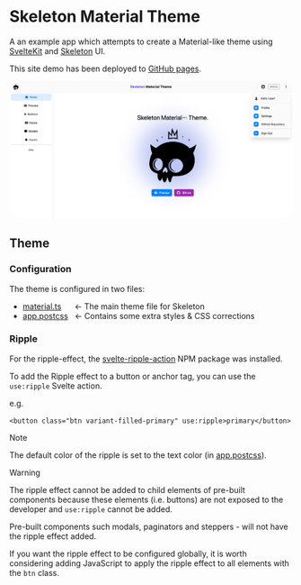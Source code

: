 # Skeleton Material Theme

A an example app which attempts to create a Material-like theme using [SvelteKit](https://kit.svelte.dev/)
and [Skeleton](https://www.skeleton.dev/) UI.

This site demo has been deployed to [GitHub pages](https://plasmatech8.github.io/skeleton-material-theme/).

<img src="./docs/home.png" style="border-radius: 1rem">

## Theme

### Configuration

The theme is configured in two files:

* [material.ts](https://github.com/plasmatech8/skeleton-material-theme/blob/main/src/material.ts) &nbsp;&nbsp;&nbsp;&nbsp; <- The main theme file for Skeleton
* [app.postcss](https://github.com/plasmatech8/skeleton-material-theme/blob/main/src/app.postcss) &nbsp; <i class="fa-solid fa-left-long"></i> <- Contains some extra styles & CSS corrections

### Ripple

For the ripple-effect, the [svelte-ripple-action](https://github.com/Posandu/svelte-ripple-action)
NPM package was installed.

To add the Ripple effect to a button or anchor tag, you can use the `use:ripple` Svelte action.

e.g.
```svelte
<button class="btn variant-filled-primary" use:ripple>primary</button>
```

> [!NOTE]
>
> The default color of the ripple is set to the text color (in [app.postcss](https://github.com/plasmatech8/skeleton-material-theme/blob/main/src/app.postcss)).


> [!WARNING]
>
> The ripple effect cannot be added to child elements of pre-built components because these elements (i.e. buttons) are not exposed to the developer and `use:ripple` cannot be added.
>
> Pre-built components such modals, paginators and steppers - will not have the ripple effect added.

If you want the ripple effect to be configured globally, it is worth considering adding JavaScript to apply the ripple effect to all elements with the `btn` class.
